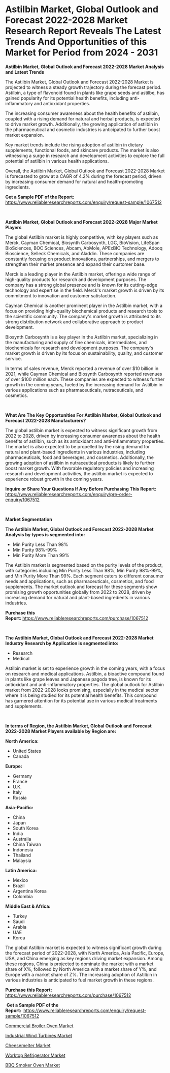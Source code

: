 <p><h1>Astilbin Market, Global Outlook and Forecast 2022-2028 Market Research Report Reveals The Latest Trends And Opportunities of this Market for Period from 2024 - 2031</h1></p><p><strong>Astilbin Market, Global Outlook and Forecast 2022-2028 Market Analysis and Latest Trends</strong></p>
<p><p>The Astilbin Market, Global Outlook and Forecast 2022-2028 Market is projected to witness a steady growth trajectory during the forecast period. Astilbin, a type of flavonoid found in plants like grape seeds and astilbe, has gained popularity for its potential health benefits, including anti-inflammatory and antioxidant properties.</p><p>The increasing consumer awareness about the health benefits of astilbin, coupled with a rising demand for natural and herbal products, is expected to drive market growth. Additionally, the growing application of astilbin in the pharmaceutical and cosmetic industries is anticipated to further boost market expansion.</p><p>Key market trends include the rising adoption of astilbin in dietary supplements, functional foods, and skincare products. The market is also witnessing a surge in research and development activities to explore the full potential of astilbin in various health applications.</p><p>Overall, the Astilbin Market, Global Outlook and Forecast 2022-2028 Market is forecasted to grow at a CAGR of 4.2% during the forecast period, driven by increasing consumer demand for natural and health-promoting ingredients.</p></p>
<p><strong>Get a Sample PDF of the Report:&nbsp;</strong> <a href="https://www.reliableresearchreports.com/enquiry/request-sample/1067512">https://www.reliableresearchreports.com/enquiry/request-sample/1067512</a></p>
<p>&nbsp;</p>
<p><strong>Astilbin Market, Global Outlook and Forecast 2022-2028 Major Market Players</strong></p>
<p><p>The global Astilbin market is highly competitive, with key players such as Merck, Cayman Chemical, Biosynth Carbosynth, LGC, BioVision, LifeSpan BioSciences, BOC Sciences, Abcam, AbMole, APExBIO Technology, Adooq Bioscience, Selleck Chemicals, and Aladdin. These companies are constantly focusing on product innovations, partnerships, and mergers to strengthen their market presence and expand their customer base.</p><p>Merck is a leading player in the Astilbin market, offering a wide range of high-quality products for research and development purposes. The company has a strong global presence and is known for its cutting-edge technology and expertise in the field. Merck's market growth is driven by its commitment to innovation and customer satisfaction.</p><p>Cayman Chemical is another prominent player in the Astilbin market, with a focus on providing high-quality biochemical products and research tools to the scientific community. The company's market growth is attributed to its strong distribution network and collaborative approach to product development.</p><p>Biosynth Carbosynth is a key player in the Astilbin market, specializing in the manufacturing and supply of fine chemicals, intermediates, and biochemicals for research and development purposes. The company's market growth is driven by its focus on sustainability, quality, and customer service.</p><p>In terms of sales revenue, Merck reported a revenue of over $10 billion in 2021, while Cayman Chemical and Biosynth Carbosynth reported revenues of over $100 million each. These companies are expected to witness further growth in the coming years, fueled by the increasing demand for Astilbin in various applications such as pharmaceuticals, nutraceuticals, and cosmetics.</p></p>
<p>&nbsp;</p>
<p><strong>What Are The Key Opportunities For Astilbin Market, Global Outlook and Forecast 2022-2028 Manufacturers?</strong></p>
<p><p>The global astilbin market is expected to witness significant growth from 2022 to 2028, driven by increasing consumer awareness about the health benefits of astilbin, such as its antioxidant and anti-inflammatory properties. The market is also expected to be propelled by the rising demand for natural and plant-based ingredients in various industries, including pharmaceuticals, food and beverages, and cosmetics. Additionally, the growing adoption of astilbin in nutraceutical products is likely to further boost market growth. With favorable regulatory policies and increasing research and development activities, the astilbin market is expected to experience robust growth in the coming years.</p></p>
<p><strong>Inquire or Share Your Questions If Any Before Purchasing This Report:</strong> <a href="https://www.reliableresearchreports.com/enquiry/pre-order-enquiry/1067512">https://www.reliableresearchreports.com/enquiry/pre-order-enquiry/1067512</a></p>
<p>&nbsp;</p>
<p><strong>Market Segmentation</strong></p>
<p><strong>The Astilbin Market, Global Outlook and Forecast 2022-2028 Market Analysis by types is segmented into:</strong></p>
<p><ul><li>Min Purity Less Than 98%</li><li>Min Purity 98%-99%</li><li>Min Purity More Than 99%</li></ul></p>
<p><p>The Astilbin market is segmented based on the purity levels of the product, with categories including Min Purity Less Than 98%, Min Purity 98%-99%, and Min Purity More Than 99%. Each segment caters to different consumer needs and applications, such as pharmaceuticals, cosmetics, and food supplements. The market outlook and forecast for these segments show promising growth opportunities globally from 2022 to 2028, driven by increasing demand for natural and plant-based ingredients in various industries.</p></p>
<p><strong>Purchase this Report:&nbsp;</strong><a href="https://www.reliableresearchreports.com/purchase/1067512">https://www.reliableresearchreports.com/purchase/1067512</a></p>
<p>&nbsp;</p>
<p><strong>The Astilbin Market, Global Outlook and Forecast 2022-2028 Market Industry Research by Application is segmented into:</strong></p>
<p><ul><li>Research</li><li>Medical</li></ul></p>
<p><p>Astilbin market is set to experience growth in the coming years, with a focus on research and medical applications. Astilbin, a bioactive compound found in plants like grape leaves and Japanese pagoda tree, is known for its antioxidant and anti-inflammatory properties. The global outlook for Astilbin market from 2022-2028 looks promising, especially in the medical sector where it is being studied for its potential health benefits. This compound has garnered attention for its potential use in various medical treatments and supplements.</p></p>
<p>&nbsp;</p>
<p><strong>In terms of Region, the Astilbin Market, Global Outlook and Forecast 2022-2028 Market Players available by Region are:</strong></p>
<p>
    <p> <strong> North America: </strong>
        <ul>
            <li>United States</li>
            <li>Canada</li>
        </ul>
        </p> 
    <p> <strong> Europe: </strong>
        <ul>
            <li>Germany</li>
            <li>France</li>
            <li>U.K.</li>
            <li>Italy</li>
            <li>Russia</li>
        </ul>
        </p> 
    <p> <strong> Asia-Pacific: </strong>
        <ul>
            <li>China</li>
            <li>Japan</li>
            <li>South Korea</li>
            <li>India</li>
            <li>Australia</li>
            <li>China Taiwan</li>
            <li>Indonesia</li>
            <li>Thailand</li>
            <li>Malaysia</li>
        </ul>
        </p> 
    <p> <strong> Latin America: </strong>
        <ul>
            <li>Mexico</li>
            <li>Brazil</li>
            <li>Argentina Korea</li>
            <li>Colombia</li>
        </ul>
        </p> 
    <p> <strong> Middle East & Africa: </strong>
        <ul>
            <li>Turkey</li>
            <li>Saudi</li>
            <li>Arabia</li>
            <li>UAE</li>
            <li>Korea</li>
        </ul>
    </p>
    </p>
<p><p>The global Astilbin market is expected to witness significant growth during the forecast period of 2022-2028, with North America, Asia Pacific, Europe, USA, and China emerging as key regions driving market expansion. Among these regions, China is projected to dominate the market with a market share of X%, followed by North America with a market share of Y%, and Europe with a market share of Z%. The increasing adoption of Astilbin in various industries is anticipated to fuel market growth in these regions.</p></p>
<p><strong>Purchase this Report: </strong><a href="https://www.reliableresearchreports.com/purchase/1067512">https://www.reliableresearchreports.com/purchase/1067512</a></p>
<p>&nbsp;<strong>Get a Sample PDF of the Report:&nbsp;&nbsp;</strong><a href="https://www.reliableresearchreports.com/enquiry/request-sample/1067512">https://www.reliableresearchreports.com/enquiry/request-sample/1067512</a></p>
<p><strong></strong></p>
<p><p><a href="https://medium.com/p/7572243ad719/edit">Commercial Broiler Oven Market</a></p><p><a href="https://medium.com/p/61776113f1ea/edit">Industrial Wind Turbines Market</a></p><p><a href="https://medium.com/p/766a92b6d9ff/edit">Cheesemelter Market</a></p><p><a href="https://medium.com/p/81740f5eb6ed/edit">Worktop Refrigerator Market</a></p><p><a href="https://medium.com/p/cc391da43c36/edit">BBQ Smoker Oven Market</a></p></p>